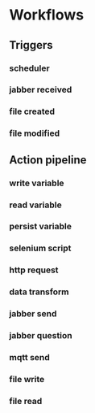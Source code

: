 # Workflows

## Triggers

### scheduler

### jabber received

### file created

### file modified

## Action pipeline

### write variable

### read variable

### persist variable

### selenium script

### http request

### data transform

### jabber send

### jabber question

### mqtt send

### file write

### file read